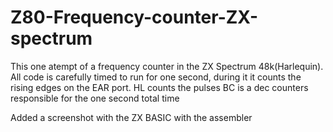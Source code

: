 # Z80-Frequency-counter-ZX-spectrum

This one atempt of a frequency counter in the ZX Spectrum 48k(Harlequin).
All code is carefully timed to run for one second,
during it it counts the rising edges on the EAR port.
HL counts the pulses
BC is a dec counters responsible for the one second total time

Added a screenshot with the ZX BASIC with the assembler
